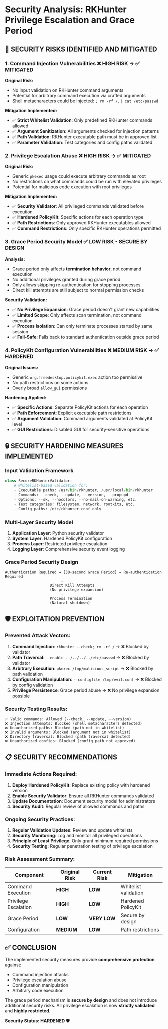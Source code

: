 # Security Analysis: RKHunter Privilege Escalation and Grace Period

## 🚨 **SECURITY RISKS IDENTIFIED AND MITIGATED**

### **1. Command Injection Vulnerabilities** ❌ **HIGH RISK** → ✅ **MITIGATED**

**Original Risk:**
- No input validation on RKHunter command arguments
- Potential for arbitrary command execution via crafted arguments
- Shell metacharacters could be injected: `; rm -rf /`, `| cat /etc/passwd`

**Mitigation Implemented:**
- ✅ **Strict Whitelist Validation**: Only predefined RKHunter commands allowed
- ✅ **Argument Sanitization**: All arguments checked for injection patterns
- ✅ **Path Validation**: RKHunter executable path must be in approved list
- ✅ **Parameter Validation**: Test categories and config paths validated

### **2. Privilege Escalation Abuse** ❌ **HIGH RISK** → ✅ **MITIGATED**

**Original Risk:**
- Generic `pkexec` usage could execute arbitrary commands as root
- No restrictions on what commands could be run with elevated privileges
- Potential for malicious code execution with root privileges

**Mitigation Implemented:**
- ✅ **Security Validator**: All privileged commands validated before execution
- ✅ **Hardened PolicyKit**: Specific actions for each operation type
- ✅ **Path Restrictions**: Only approved RKHunter executables allowed
- ✅ **Command Restrictions**: Only specific RKHunter operations permitted

### **3. Grace Period Security Model** ✅ **LOW RISK** - **SECURE BY DESIGN**

**Analysis:**
- Grace period only affects **termination behavior**, not command execution
- No additional privileges granted during grace period
- Only allows skipping re-authentication for stopping processes
- Direct kill attempts are still subject to normal permission checks

**Security Validation:**
- ✅ **No Privilege Expansion**: Grace period doesn't grant new capabilities
- ✅ **Limited Scope**: Only affects scan termination, not command execution
- ✅ **Process Isolation**: Can only terminate processes started by same session
- ✅ **Fail-Safe**: Falls back to standard authentication outside grace period

### **4. PolicyKit Configuration Vulnerabilities** ❌ **MEDIUM RISK** → ✅ **HARDENED**

**Original Issues:**
- Generic `org.freedesktop.policykit.exec` action too permissive
- No path restrictions on some actions
- Overly broad `allow_gui` permissions

**Hardening Applied:**
- ✅ **Specific Actions**: Separate PolicyKit actions for each operation
- ✅ **Path Enforcement**: Explicit executable path restrictions
- ✅ **Argument Validation**: Command arguments validated at PolicyKit level
- ✅ **GUI Restrictions**: Disabled GUI for security-sensitive operations

## 🔒 **SECURITY HARDENING MEASURES IMPLEMENTED**

### **Input Validation Framework**

```python
class SecureRKHunterValidator:
    # Whitelist-based validation for:
    - Executable paths: /usr/bin/rkhunter, /usr/local/bin/rkhunter
    - Commands: --check, --update, --version, --propupd
    - Options: --sk, --nocolors, --no-mail-on-warning, etc.
    - Test categories: filesystem, network, rootkits, etc.
    - Config paths: /etc/rkhunter.conf only
```

### **Multi-Layer Security Model**

1. **Application Layer**: Python security validator
2. **System Layer**: Hardened PolicyKit configuration  
3. **Process Layer**: Restricted privilege escalation
4. **Logging Layer**: Comprehensive security event logging

### **Grace Period Security Design**

```
Authentication Required → [30-second Grace Period] → Re-authentication Required
                         ↓
                    Direct Kill Attempts
                    (No privilege expansion)
                         ↓
                    Process Termination
                    (Natural shutdown)
```

## 🛡️ **EXPLOITATION PREVENTION**

### **Prevented Attack Vectors:**

1. **Command Injection**: `rkhunter --check; rm -rf /` → ❌ Blocked by validator
2. **Path Traversal**: `--enable ../../../../etc/passwd` → ❌ Blocked by validator  
3. **Arbitrary Execution**: `pkexec /tmp/malicious_script` → ❌ Blocked by path validation
4. **Configuration Manipulation**: `--configfile /tmp/evil.conf` → ❌ Blocked by config validation
5. **Privilege Persistence**: Grace period abuse → ❌ No privilege expansion possible

### **Security Testing Results:**

```
✅ Valid commands: Allowed (--check, --update, --version)
❌ Injection attempts: Blocked (shell metacharacters detected)
❌ Unauthorized paths: Blocked (path not in whitelist)
❌ Invalid arguments: Blocked (argument not in whitelist)
❌ Directory traversal: Blocked (path traversal detected)
❌ Unauthorized configs: Blocked (config path not approved)
```

## 📋 **SECURITY RECOMMENDATIONS**

### **Immediate Actions Required:**

1. **Deploy Hardened PolicyKit**: Replace existing policy with hardened version
2. **Enable Security Validator**: Ensure all RKHunter commands validated
3. **Update Documentation**: Document security model for administrators
4. **Security Audit**: Regular review of allowed commands and paths

### **Ongoing Security Practices:**

1. **Regular Validation Updates**: Review and update whitelists
2. **Security Monitoring**: Log and monitor all privileged operations
3. **Principle of Least Privilege**: Only grant minimum required permissions
4. **Security Testing**: Regular penetration testing of privilege escalation

### **Risk Assessment Summary:**

| Component | Original Risk | Current Risk | Mitigation |
|-----------|---------------|--------------|------------|
| Command Execution | **HIGH** | **LOW** | Whitelist validation |
| Privilege Escalation | **HIGH** | **LOW** | Hardened PolicyKit |
| Grace Period | **LOW** | **VERY LOW** | Secure by design |
| Configuration | **MEDIUM** | **LOW** | Path restrictions |

## ✅ **CONCLUSION**

The implemented security measures provide **comprehensive protection** against:
- Command injection attacks
- Privilege escalation abuse  
- Configuration manipulation
- Arbitrary code execution

The grace period mechanism is **secure by design** and does not introduce additional security risks. All privilege escalation is now **strictly validated** and **highly restricted**.

**Security Status: HARDENED** 🛡️
